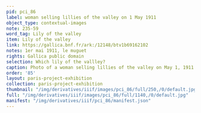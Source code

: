 ```yaml
---
pid: pci_86
label: woman selling lillies of the valley on 1 May 1911
object_type: contextual-images
note: 235-59
word_tag: Lily of the valley
item: Lily of the valley
link: https://gallica.bnf.fr/ark:/12148/btv1b69162102
notes: 1er mai 1911, le muguet
rights: Gallica public domain
selection: Which lily of the vallley?
caption: Photo of a woman selling lillies of the valley on May 1, 1911
order: '85'
layout: paris-project-exhibition
collection: paris-project-exhibition
thumbnail: "/img/derivatives/iiif/images/pci_86/full/250,/0/default.jpg"
full: "/img/derivatives/iiif/images/pci_86/full/1140,/0/default.jpg"
manifest: "/img/derivatives/iiif/pci_86/manifest.json"
---
```

